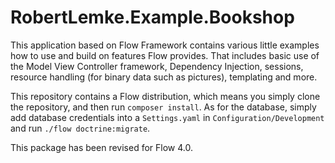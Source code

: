 # RobertLemke.Example.Bookshop

This application based on Flow Framework contains various little examples how to use and build on features
Flow provides. That includes basic use of the Model View Controller framework, Dependency Injection, sessions,
resource handling (for binary data such as pictures), templating and more.

This repository contains a Flow distribution, which means you simply clone the repository, and then run `composer install`.
As for the database, simply add database credentials into a `Settings.yaml` in `Configuration/Development` and run `./flow doctrine:migrate`.

This package has been revised for Flow 4.0.
